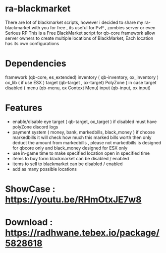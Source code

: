 # ra-blackmarket
There are lot of blackmarket scripts, however i decided to share my ra-blackmarket with you for free , its useful for PvP , zombies server or even Serious RP
This is a Free BlackMarket script for qb-core framework allow server owners to create multiple locations of BlackMarket, Each location has its own configurations

# Dependencies
framework (qb-core, es_extended)
inventory ( qb-inventory, ox_inventory )
ox_lib ( if use ESX )
target (qb-target , ox-target)
PolyZone ( in case target disabled )
menu (qb-menu, ox Context Menu)
input (qb-input, ox input)

# Features
- enable/disable eye target ( qb-target, ox_target ) if disabled must have polyZone
discord logs
- payment system ( money, bank, markedbills, black_money ) if choose markedbills it will check how much this marked bills worth then only deduct the amount from markedbills , please not markedbills is designed for qbcore only and black_money designed for ESX only
- use in-game time to make specified location open in specified time
- items to buy form blackmarket can be disabled / enabled
- items to sell to blackmarket can be disabled / enabled
- add as many possible locations

# ShowCase : https://youtu.be/RHmOtxJE7w8

# Download : https://radhwane.tebex.io/package/5828618